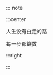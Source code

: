 ::: note

:::center

人生没有白走的路<br>

每一步都算数<br>

:::right

 <Badge text="2022/02/04 00:08:50" /> 

:::